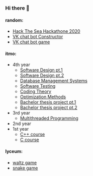 ### Hi there 👋

#### random:
* [Hack The Sea Hackathone 2020](https://github.com/NikolayZakharevich/hack-the-sea-hackathon)
* [VK chat bot Constructor](https://github.com/NikolayZakharevich/vk-chat-bot-constructor)
* [VK chat bot game](https://github.com/NikolayZakharevich/chris_bot)

#### itmo:
* 4th year
  * [Software Design pt.1](https://github.com/NikolayZakharevich/itmo-software-design-2020)
  * [Software Design pt.2](https://github.com/NikolayZakharevich/itmo-software-design-2021)
  * [Database Management Systems](https://github.com/NikolayZakharevich/itmo-dbms-2020)
  * [Software Testing](https://github.com/NikolayZakharevich/itmo-software-testing-2020) 
  * [Coding Theory](https://github.com/NikolayZakharevich/itmo-coding-theory-2020)
  * [Optimization Methods](https://github.com/NikolayZakharevich/itmo-optimization-methods-2020)
  * [Bachelor thesis project pt.1](https://github.com/NikolayZakharevich/itmo-music-keywords-2021)
  * [Bachelor thesis project pt.2](https://github.com/NikolayZakharevich/itmo-music-keywords-2021)
* 3rd year
  * [Multithreaded Programming](https://github.com/NikolayZakharevich/itmo-mulithreaded-programming-2019)
* 2nd year
* 1st year
  * [C++ course](https://github.com/NikolayZakharevich/itmo-cpp-2018)
  * [C course](https://github.com/NikolayZakharevich/itmo-programming-2017-bigint)

#### lyceum:
* [waltz game](https://github.com/NikolayZakharevich/lyceum-waltz-game-2017)
* [snake game](https://github.com/NikolayZakharevich/lyceum-snake-game-2017)

<!--
**NikolayZakharevich/NikolayZakharevich** is a ✨ _special_ ✨ repository because its `README.md` (this file) appears on your GitHub profile.

Here are some ideas to get you started:

- 🔭 I’m currently working on ...
- 🌱 I’m currently learning ...
- 👯 I’m looking to collaborate on ...
- 🤔 I’m looking for help with ...
- 💬 Ask me about ...
- 📫 How to reach me: ...
- 😄 Pronouns: ...
- ⚡ Fun fact: ...
-->
